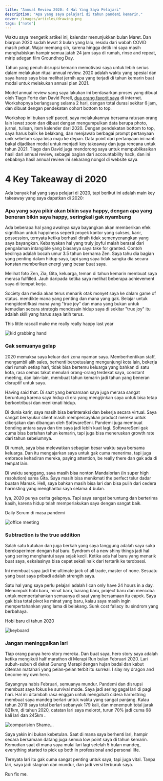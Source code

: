 ```yaml
---
title: "Annual Review 2020: 4 Hal Yang Saya Pelajari"
description: "Apa yang saya pelajari di tahun pandemi kemarin."
cover: /images/articles/drawing.png
tags: ["note"]
---
```


Waktu saya mengetik artikel ini, kalendar menunjukkan bulan Maret. Dan biarpun 2020 sudah lewat 3 bulan yang lalu, residu dari wabah COVID masih pekat. Wajar memang sih, karena hingga detik ini saya masih menghabiskan hampir semua jatah 24 jam saya di rumah, rinse and repeat, mirip adegan film Groundhog Day.

Tahun yang penuh disrupsi kemarin memotivasi saya untuk lebih serius dalam melakukan ritual annual review. 2020 adalah waktu yang spesial dan saya harap saya bisa melihat jernih apa yang terjadi di tahun kemarin buat modal untuk melakukan annual plan 2021.

Model annual review yang saya lakukan ini berdasarkan proses yang dibuat oleh Tiago Forte dan David Perell, [dua orang favorit saya](https://fortelabs.co/blog/the-annual-review-workshop-2021/) di internet. Workshopnya berlangsung selama 2 hari, dengan total durasi sekitar 6 jam, dan dibuat dengan pendekatan cohort bottom to top.

Workshop ini bukan self paced, saya melakukannya bersama ratusan orang lain lewat zoom dan dibuat dengan mengumpulkan data berupa photo, jurnal, tulisan, item kalender dari 2020. Dengan pendekatan bottom to top, saya harus balik ke belakang, dan menjawab berbagai prompt pertanyaan unik sebelum saya bisa maju ke depan. Data point dari pertanyaan ini nanti bakal dijadikan modal untuk menjadi key takeaway dan juga rencana untuk tahun 2021. Tiago dan David juga mendorong saya untuk mempublikasikan hasil dari annual review, sebagai bagian dari accountability hack, dan ini sebabnya hasil annual review ini sekarang nongol di website saya.

# 4 Key Takeaway di 2020
Ada banyak hal yang saya pelajari di 2020, tapi berikut ini adalah main key takeaway yang saya dapatkan di 2020:

### Apa yang saya pikir akan bikin saya happy, dengan apa yang beneran bikin saya happy, seringkali gak nyambung
Ada beberapa hal yang awalnya saya bayangkan akan memberikan efek signifikan untuk happiness seperti proyek kantor yang sukses, karir, possession, ternyata ketika berhasil diraih tidak semenyenangkan yang saya bayangkan. Kebanyakan hal yang truly joyful malah berasal dari pengalaman intangible yang biasanya saya take for granted. Contoh kecilnya adalah bocah umur 3.5 tahun bernama Zen. Saya tahu dia bagian yang penting dalam hidup saya, tapi yang saya tidak sangka dia secara konstan memberikan energi yang besar buat saya.

Melihat foto Zen, Zia, Gita, keluarga, teman di tahun kemarin membuat saya merasa fulfilled. Jauh daripada ketika saya melihat beberapa achievement saya di tempat kerja.

Society dan media akan terus menarik otak monyet saya ke dalam game of status. mendikte mana yang penting dan mana yang gak. Belajar untuk mengidentifkasi mana yang "true joy" dan mana yang bukan untuk kemudian secara strategis mendesain hidup saya di sekitar "true joy" itu adalah skill yang harus saya latih terus.

This little rascall make me really really happy last year

![kid grabbing hand](/images/articles/kid-grabbing-hand.jpeg)

### Gak semuanya gelap
2020 memaksa saya keluar dari zona nyaman saya. Memberhentikan staff, mengambil alih sales, berhenti berpetualang mengunjungi kota lain, bekerja dari rumah setiap hari, tidak bisa bertemu keluarga yang bahkan di satu kota, rasa cemas takut menulari orang-orang terdekat saya, constant meeting, dan lain-lain, membuat tahun kemarin jadi tahun yang beneran disruptif untuk saya.

Having said that. Di saat yang bersamaan saya juga merasa sangat beruntung karena saya hidup di era yang mengijinkan saya untuk bisa tetap berkontribusi dan menikmati hidup.

Di dunia karir, saya masih bisa berinteraksi dan bekerja secara virtual. Saya sangat bersyukur client masih mempercayakan product mereka untuk dikerjakan dan dibangun oleh SoftwareSeni. Pandemi juga membuat bonding antara saya dan tim saya jadi lebih kuat lagi. SoftwareSeni gak cuma bisa bertahan tahun kemarin, tapi juga bisa meneruskan growth rate dari tahun sebelumnya.

Di rumah, saya bisa melewatkan sebagian besar waktu saya bersama keluarga. Dan itu mengajarkan saya untuk gak cuma menerima, tapi juga embrace kehadiran mereka, paying attention, be really there dan gak ada di tempat lain.

Di waktu senggang, saya masih bisa nonton Mandalorian (in super high resolution) sama Gita. Saya masih bisa menikmati the perfect telur dadar buatan Mamak. Hell, saya bahkan masih bisa lari dan bisa pulih dari cedera harmsting yang menghantui saya selama 4 bulan.

Iya, 2020 punya cerita gelapnya. Tapi saya sangat beruntung dan berterima kasih, karena hidup telah memperlakukan saya dengan sangat baik.

Daily Scrum di masa pandemi

![office meeting](/images/articles/office-meeting.jpeg)

### Subtraction is the true addition
Salah satu kutukan dan juga berkah yang saya tanggung adalah saya suka bereksperimen dengan hal baru. Syndrom of a new shiny things jadi hal yang sering menghantui saya sejak kecil. Ketika ada hal baru yang menarik buat saya, eskalasinya bisa cepat sekali naik dari tertarik ke terobsesi.

Ini membuat saya jadi the ultimate jack of all trade, master of none. Sesuatu yang buat saya pribadi adalah strength saya.

Satu hal yang saya perlu pelajari adalah I can only have 24 hours in a day. Menumpuk hobi baru, minat baru, barang baru, project baru dan mencoba untuk mempertahankan semuanya di saat yang bersamaan itu capek. Saya gak bisa total pivot ke minat yang baru, kalau saya masih ingin mempertahankan yang lama di belakang. Sunk cost fallacy itu sindrom yang berbahaya.

Hobi baru di tahun 2020

![keyboard](/images/articles/keyboard.jpeg)

### Jangan meninggalkan lari
Tiap orang punya hero story mereka. Dan buat saya, hero story saya adalah ketika mengikuti half marathon di Merapi Run bulan Februari 2020. Lari subuh-subuh di dekat Gunung Merapi dengan hujan badai dan kabut diteman matahari yang pelan-pelan terbit itu surreal. I slay my dragon and become my own hero.

Sayangnya habis Februari, semuanya mundur. Pandemi dan disrupsi membuat saya fokus ke survival mode. Saya jadi sering gagal lari di pagi hari. Hal ini ditambah rasa enggan untuk mengobati cidera harmstring membuat saya mandeg berlari untuk waktu yang sangat panjang. Kalau tahun 2019 saya total berlari sebanyak 179 kali, dan menempuh total jarak 821km, di tahun 2020, catatan lari saya melorot, turun 70% jadi cuma 68 kali lari dan 245km .

![comparision](/images/articles/comparision.png)
Shame...

Saya yakin ini bukan kebetulan. Saat di mana saya berhenti lari, hampir secara bersamaan datang juga semua low point saya di tahun kemarin. Kemudian saat di mana saya mulai lari lagi setelah 5 bulan mandeg, everything started to pick up both in professional and personal life.

Ternyata lari itu gak cuma sangat penting untuk saya, tapi juga vital. Tanpa lari, saya jadi stagnan dan mundur, dan jadi versi terburuk saya.

Run fix me.